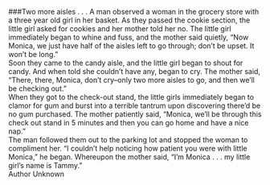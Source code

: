 ###Two more aisles . . .
A man observed a woman in the grocery store with a three year old girl in her basket. As they passed the cookie section, the little girl asked for cookies and her mother told her no. The little girl immediately began to whine and fuss, and the mother said quietly, “Now Monica, we just have half of the aisles left to go through; don’t be upset. It won’t be long.”<br>
Soon they came to the candy aisle, and the little girl began to shout for candy. And when told she couldn’t have any, began to cry. The mother said, “There, there, Monica, don’t cry–only two more aisles to go, and then we’ll be checking out.”<br>
When they got to the check-out stand, the little girls immediately began to clamor for gum and burst into a terrible tantrum upon discovering there’d be no gum purchased. The mother patiently said, “Monica, we’ll be through this check out stand in 5 minutes and then you can go home and have a nice nap.”<br>
The man followed them out to the parking lot and stopped the woman to compliment her. “I couldn’t help noticing how patient you were with little Monica,” he began. Whereupon the mother said, “I’m Monica . . . my little girl’s name is Tammy.”  <br>Author Unknown